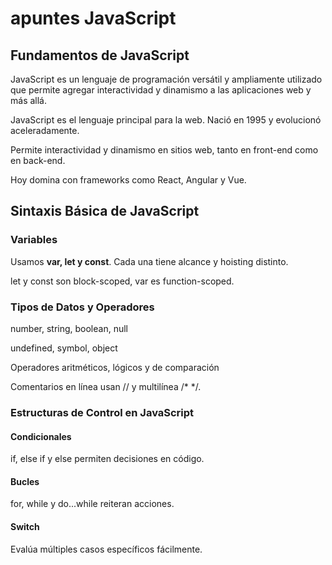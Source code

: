 # apuntes JavaScript

## Fundamentos de JavaScript

JavaScript es un lenguaje de programación versátil y ampliamente utilizado que permite agregar interactividad y dinamismo a las aplicaciones web y más allá.

JavaScript es el lenguaje principal para la web. Nació en 1995 y evolucionó aceleradamente.

Permite interactividad y dinamismo en sitios web, tanto en front-end como en back-end.

Hoy domina con frameworks como React, Angular y Vue.

## Sintaxis Básica de JavaScript

### Variables

Usamos **var, let y const**. Cada una tiene alcance y hoisting distinto.

let y const son block-scoped, var es function-scoped.

### Tipos de Datos y Operadores

number, string, boolean, null

undefined, symbol, object

Operadores aritméticos, lógicos y de comparación

Comentarios en línea usan // y multilínea /* */.

### Estructuras de Control en JavaScript

#### Condicionales

if, else if y else permiten decisiones en código.

#### Bucles

for, while y do...while reiteran acciones.

#### Switch

Evalúa múltiples casos específicos fácilmente.